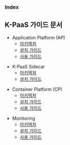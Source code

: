 ### Index

## K-PaaS 가이드 문서  
- Application Platform (AP)  
  - [아키텍처](https://github.com/PaaS-TA/application-platform-guide/blob/master/architecture/README.md)  
  - [설치 가이드](https://github.com/PaaS-TA/application-platform-guide/blob/master/install/README.md)  
  - [사용 가이드](https://github.com/PaaS-TA/application-platform-guide/blob/master/user_guide/README.md)  

+ K-PaaS Sidecar  
  - [아키텍처](https://github.com/PaaS-TA/sidecar-guide/blob/master/architecture/sidecar.md)  
  - [설치 가이드](https://github.com/PaaS-TA/sidecar-guide/tree/master/install/README.md)  

* Container Platform (CP)  
  * [아키텍처](https://github.com/K-PaaS/container-platform/blob/master/architecture/paasta_cp.md)  
  * [설치 가이드](https://github.com/K-PaaS/container-platform/blob/master/install-guide/Readme.md)  
  * [사용 가이드](https://github.com/K-PaaS/container-platform/blob/master/use-guide/Readme.md)  
  
+ Monitoring  
  + [아키텍처](https://github.com/PaaS-TA/paas-ta-monitoring-guide/blob/master/architecture/PAAS-TA_MONITORING_ARCHITECTURE.md)  
  + [설치 가이드](https://github.com/PaaS-TA/paas-ta-monitoring-guide/blob/master/install/PAAS-TA_MONITORING_INSTALL_GUIDE.md)  
  + [사용 가이드](https://github.com/PaaS-TA/monitoring-guide/blob/master/user/user_guide.md)
